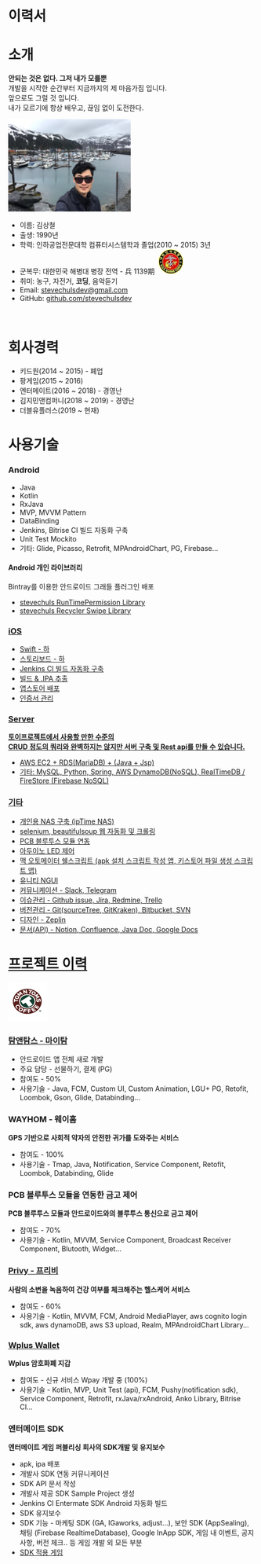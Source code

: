 # 이력서

# 소개
<strong>안되는 것은 없다. 그저 내가 모를뿐</strong>
<br>
개발을 시작한 순간부터 지금까지의 제 마음가짐 입니다. <br>
앞으로도 그럴 것 입니다. <br>
내가 모르기에 항상 배우고, 끊임 없이 도전한다. <br>

<img src="https://github.com/stevechulsdev/RESUME/raw/master/images/profile.jpg" alt="프로필이미지" width="250" height="188">
<ul>
<li> 이름: 김상철</li>
<li> 출생: 1990년</li>
<li> 학력: 인하공업전문대학 컴퓨터시스템학과 졸업(2010 ~ 2015) 3년</li>
<li> 군복무: 대한민국 해병대 병장 전역 - 兵 1139期 &nbsp;<img src="https://github.com/stevechulsdev/RESUME/raw/master/images/icon_marine.jpg" alt="해병대마크" width="50" height="50"></li>
<li> 취미: 농구, 자전거, <strong>코딩</strong>, 음악듣기</li>
<li> Email: <a href="mailto:stevechulsdev@gmail.com">stevechulsdev@gmail.com</a></li>
<li> GitHub: <a href="https://github.com/stevechulsdev">github.com/stevechulsdev</a></li>
</ul>
<br>

# 회사경력
<ul>
<li>키드원(2014 ~ 2015) - 폐업</li>
<li>팡게임(2015 ~ 2016)</li>
<li>엔터메이트(2016 ~ 2018) - 경영난</li>
<li>김지민앤컴퍼니(2018 ~ 2019) - 경영난</li>
<li>더블유플러스(2019 ~ 현재)</li>
</ul>

# 사용기술
<h3>Android</h3>
<ul>
<li>Java</li>
<li>Kotlin</li>
<li>RxJava</li>
<li>MVP, MVVM Pattern</li>
<li>DataBinding</li>
<li>Jenkins, Bitrise CI 빌드 자동화 구축</li>
<li>Unit Test Mockito</li>
<li>기타: Glide, Picasso, Retrofit, MPAndroidChart, PG, Firebase...</li>
</ul>

<h4>Android 개인 라이브러리</h4>
Bintray를 이용한 안드로이드 그래들 플러그인 배포 <br>
<ul>
<li> <a href="https://github.com/stevechulsdev/tevechulspermission">stevechuls RunTimePermission Library</li>
<li> <a href="https://github.com/stevechulsdev/recyclerswipe">stevechuls Recycler Swipe Library</li>
</ul>

<h3>iOS</h3>
<ul>
<li>Swift - 하</li>
<li>스토리보드 - 하</li>
<li>Jenkins CI 빌드 자동화 구축</li>
<li>빌드 & .IPA 추출</li>
<li>앱스토어 배포</li>
<li>인증서 관리</li>
</ul>

<h3>Server</h3>
<strong>토이프로젝트에서 사용할 만한 수준의</strong> <br>
<strong>CRUD 정도의 쿼리와 완벽하지는 않지만 서버 구축 및 Rest api를 만들 수 있습니다.</strong> <br>
<ul>
<li>AWS EC2 + RDS(MariaDB) + (Java + Jsp)</li>
<li>기타: MySQL, Python, Spring, AWS DynamoDB(NoSQL), RealTimeDB / FireStore (Firebase NoSQL)</li>
</ul>

<h3>기타</h3>
<ul>
<li>개인용 NAS 구축 (ipTime NAS)</li>
<li>selenium, beautifulsoup 웹 자동화 및 크롤링</li>
<li>PCB 블루투스 모듈 연동</li>
<li>아두이노 LED 제어</li>
<li>맥 오토메이터 쉘스크립트 (apk 설치 스크립트 작성 앱, 키스토어 파일 생성 스크립트 앱)</li>
<li>유니티 NGUI</li>
<li>커뮤니케이션 - Slack, Telegram</li>
<li>이슈관리 - Github issue, Jira, Redmine, Trello</li>
<li>버전관리 - Git(sourceTree, GitKraken), Bitbucket, SVN</li>
<li>디자인 - Zeplin</li>
<li>문서(API) - Notion, Confluence, Java Doc, Google Docs</li>
</ul>

# 프로젝트 이력

<img src="https://github.com/stevechulsdev/RESUME/raw/master/images/icon_tomntoms.png" alt="탐앤탐스" width="80" height="80">

<h3><a href="https://play.google.com/store/apps/details?id=com.tomntoms.mytom&hl=ko">탐앤탐스 - 마이탐</a></h3>
<ul>
<li>안드로이드 앱 전체 새로 개발</li>
<li>주요 담당 - 선물하기, 결제 (PG)</li>
<li>참여도 - 50%</li>
<li>사용기술 - Java, FCM, Custom UI, Custom Animation, LGU+ PG, Retofit, Loombok, Gson, Glide, Databinding...</li>
</ul>

<h3>WAYHOM - 웨이홈</h3>
<strong>GPS 기반으로 사회적 약자의 안전한 귀가를 도와주는 서비스</strong>
<ul>
<li>참여도 - 100%</li>
<li>사용기술 - Tmap, Java, Notification, Service Component, Retofit, Loombok, Databinding, Glide</li>
</ul>

<h3>PCB 블루투스 모듈을 연동한 금고 제어</h3>
<strong>PCB 블루투스 모듈과 안드로이드와의 블루투스 통신으로 금고 제어</strong>
<ul>
<li>참여도 - 70%</li>
<li>사용기술 - Kotlin, MVVM, Service Component, Broadcast Receiver Component, Blutooth, Widget...</li>
</ul>

<h3><a href="https://play.google.com/store/apps/details?id=com.soundable.privyandroid.kr">Privy - 프리비</a></h3>
<strong>사람의 소변을 녹음하여 건강 여부를 체크해주는 헬스케어 서비스</strong>
<ul>
<li>참여도 - 60%</li>
<li>사용기술 - Kotlin, MVVM, FCM, Android MediaPlayer, aws cognito login sdk, aws dynamoDB, aws S3 upload, Realm, MPAndroidChart Library...</li>
</ul>

<h3><a href="https://play.google.com/store/apps/details?id=io.wplus">Wplus Wallet</a></h3>
<strong>Wplus 암호화폐 지갑</strong>
<ul>
<li>참여도 - 신규 서비스 Wpay 개발 중 (100%)</li>
<li>사용기술 - Kotlin, MVP, Unit Test (api), FCM, Pushy(notification sdk), Service Component, Retrofit, rxJava/rxAndroid, Anko Library, Bitrise CI...</li>
</ul>

<h3>엔터메이트 SDK</h3>
<strong>엔터메이트 게임 퍼블리싱 회사의 SDK개발 및 유지보수</strong>
<ul>
  <li>apk, ipa 배포</li>
  <li>개발사 SDK 연동 커뮤니케이션</li>
  <li>SDK API 문서 작성</li>
  <li>개발사 제공 SDK Sample Project 생성</li>
  <li>Jenkins CI Entermate SDK Android 자동화 빌드</li>
  <li>SDK 유지보수</li>
  <li>SDK 기능 - 마케팅 SDK (GA, IGaworks, adjust...), 보안 SDK (AppSealing), 채팅 (Firebase RealtimeDatabase), Google InApp SDK, 게임 내 이벤트, 공지사항, 버전 체크.. 등 게임 개발 외 모든 부분</li>
  <li><a href="https://www.entermate.com/">SDK 적용 게임</a></li>
</ul>
